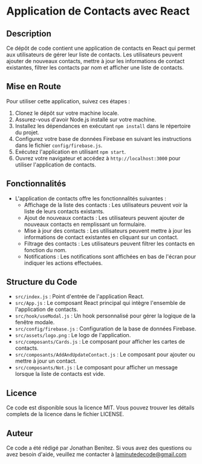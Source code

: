 # Application de Contacts avec React

## Description
Ce dépôt de code contient une application de contacts en React qui permet aux utilisateurs de gérer leur liste de contacts. Les utilisateurs peuvent ajouter de nouveaux contacts, mettre à jour les informations de contact existantes, filtrer les contacts par nom et afficher une liste de contacts.

## Mise en Route
Pour utiliser cette application, suivez ces étapes :

1. Clonez le dépôt sur votre machine locale.
2. Assurez-vous d'avoir Node.js installé sur votre machine.
3. Installez les dépendances en exécutant `npm install` dans le répertoire du projet.
4. Configurez votre base de données Firebase en suivant les instructions dans le fichier `config/firebase.js`.
5. Exécutez l'application en utilisant `npm start`.
6. Ouvrez votre navigateur et accédez à `http://localhost:3000` pour utiliser l'application de contacts.

## Fonctionnalités
- L'application de contacts offre les fonctionnalités suivantes :
  - Affichage de la liste des contacts : Les utilisateurs peuvent voir la liste de leurs contacts existants.
  - Ajout de nouveaux contacts : Les utilisateurs peuvent ajouter de nouveaux contacts en remplissant un formulaire.
  - Mise à jour des contacts : Les utilisateurs peuvent mettre à jour les informations de contact existantes en cliquant sur un contact.
  - Filtrage des contacts : Les utilisateurs peuvent filtrer les contacts en fonction du nom.
  - Notifications : Les notifications sont affichées en bas de l'écran pour indiquer les actions effectuées.

## Structure du Code
- `src/index.js` : Point d'entrée de l'application React.
- `src/App.js` : Le composant React principal qui intègre l'ensemble de l'application de contacts.
- `src/hook/useModal.js` : Un hook personnalisé pour gérer la logique de la fenêtre modale.
- `src/config/firebase.js` : Configuration de la base de données Firebase.
- `src/assets/logo.png` : Le logo de l'application.
- `src/composants/Cards.js` : Le composant pour afficher les cartes de contacts.
- `src/composants/AddAndUpdateContact.js` : Le composant pour ajouter ou mettre à jour un contact.
- `src/composants/Not.js` : Le composant pour afficher un message lorsque la liste de contacts est vide.

## Licence
Ce code est disponible sous la licence MIT. Vous pouvez trouver les détails complets de la licence dans le fichier LICENSE.

## Auteur
Ce code a été rédigé par  Jonathan Benitez. Si vous avez des questions ou avez besoin d'aide, veuillez me contacter à laminutedecode@gmail.com
